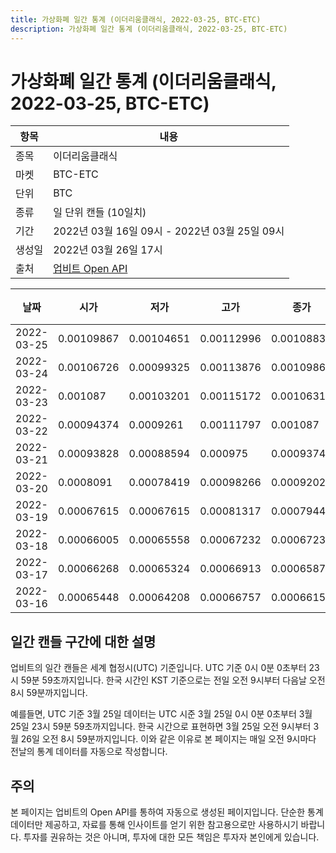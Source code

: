 ```yaml
---
title: 가상화폐 일간 통계 (이더리움클래식, 2022-03-25, BTC-ETC)
description: 가상화폐 일간 통계 (이더리움클래식, 2022-03-25, BTC-ETC)
---
```



가상화폐 일간 통계 (이더리움클래식, 2022-03-25, BTC-ETC)
===

|항목|내용|
|--|--|
|종목|이더리움클래식|
|마켓|BTC-ETC|
|단위|BTC|
|종류|일 단위 캔들 (10일치)|
|기간|2022년 03월 16일 09시 - 2022년 03월 25일 09시|
|생성일|2022년 03월 26일 17시|
|출처|[업비트 Open API](https://docs.upbit.com)|


|날짜|시가|저가|고가|종가|비고|
|--|--|--|--|--|--|
|2022-03-25|0.00109867|0.00104651|0.00112996|0.00108833|    |
|2022-03-24|0.00106726|0.00099325|0.00113876|0.00109867|    |
|2022-03-23|0.001087|0.00103201|0.00115172|0.00106315|    |
|2022-03-22|0.00094374|0.0009261|0.00111797|0.001087|    |
|2022-03-21|0.00093828|0.00088594|0.000975|0.00093745|    |
|2022-03-20|0.0008091|0.00078419|0.00098266|0.00092023|    |
|2022-03-19|0.00067615|0.00067615|0.00081317|0.00079444|    |
|2022-03-18|0.00066005|0.00065558|0.00067232|0.00067232|    |
|2022-03-17|0.00066268|0.00065324|0.00066913|0.00065878|    |
|2022-03-16|0.00065448|0.00064208|0.00066757|0.00066159|    |


일간 캔들 구간에 대한 설명
---


업비트의 일간 캔들은 세계 협정시(UTC) 기준입니다. 
UTC 기준 0시 0분 0초부터 23시 59분 59초까지입니다. 
한국 시간인 KST 기준으로는 전일 오전 9시부터 다음날 오전 8시 59분까지입니다. 


예를들면, UTC 기준 3월 25일 데이터는 UTC 시준 3월 25일 0시 0분 0초부터 3월 25일 23시 59분 59초까지입니다. 
한국 시간으로 표현하면 3월 25일 오전 9시부터 3월 26일 오전 8시 59분까지입니다. 
이와 같은 이유로 본 페이지는 매일 오전 9시마다 전날의 통계 데이터를 자동으로 작성합니다. 


주의
---


본 페이지는 업비트의 Open API를 통하여 자동으로 생성된 페이지입니다. 
단순한 통계 데이터만 제공하고, 자료를 통해 인사이트를 얻기 위한 참고용으로만 사용하시기 바랍니다. 
투자를 권유하는 것은 아니며, 투자에 대한 모든 책임은 투자자 본인에게 있습니다. 
